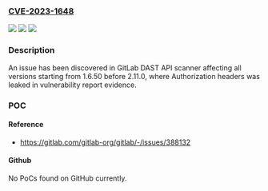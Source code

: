 ### [CVE-2023-1648](https://cve.mitre.org/cgi-bin/cvename.cgi?name=CVE-2023-1648)
![](https://img.shields.io/static/v1?label=Product&message=GitLab%20DAST%20API%20scanner&color=blue)
![](https://img.shields.io/static/v1?label=Version&message=n%2Fa&color=blue)
![](https://img.shields.io/static/v1?label=Vulnerability&message=Information%20exposure%20in%20GitLab%20DAST%20API%20scanner&color=brighgreen)

### Description

An issue has been discovered in GitLab DAST API scanner affecting all versions starting from 1.6.50 before 2.11.0, where Authorization headers was leaked in vulnerability report evidence.

### POC

#### Reference
- https://gitlab.com/gitlab-org/gitlab/-/issues/388132

#### Github
No PoCs found on GitHub currently.


